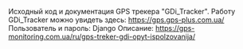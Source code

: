 Исходный код и документация GPS трекера "GDi_Tracker". Работу GDi_Tracker можно
увидеть здесь: https://gps.gps-plus.com.ua/
Пользователь и пароль: Django
Описание: https://gps-monitoring.com.ua/ru/gps-treker-gdi-opyt-ispolzovanija/
